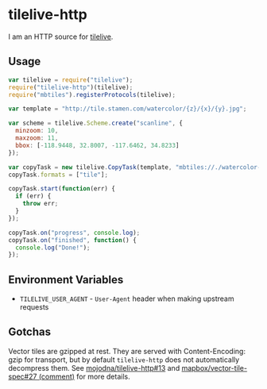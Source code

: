 # tilelive-http

I am an HTTP source for [tilelive](https://github.com/mapbox/tilelive.js).

## Usage

```javascript
var tilelive = require("tilelive");
require("tilelive-http")(tilelive);
require("mbtiles").registerProtocols(tilelive);

var template = "http://tile.stamen.com/watercolor/{z}/{x}/{y}.jpg";

var scheme = tilelive.Scheme.create("scanline", {
  minzoom: 10,
  maxzoom: 11,
  bbox: [-118.9448, 32.8007, -117.6462, 34.8233]
});

var copyTask = new tilelive.CopyTask(template, "mbtiles://./watercolor-la.mbtiles", scheme);
copyTask.formats = ["tile"];

copyTask.start(function(err) {
  if (err) {
    throw err;
  }
});

copyTask.on("progress", console.log);
copyTask.on("finished", function() {
  console.log("Done!");
});
```

## Environment Variables

* `TILELIVE_USER_AGENT` - `User-Agent` header when making upstream requests

## Gotchas

Vector tiles are gzipped at rest. They are served with Content-Encoding: gzip for transport, but by default `tilelive-http` does not automatically decompress them. See [mojodna/tilelive-http#13](https://github.com/mojodna/tilelive-http/pull/13) and [mapbox/vector-tile-spec#27 (comment)](https://github.com/mapbox/vector-tile-spec/issues/27#issuecomment-66670565) for more details.
